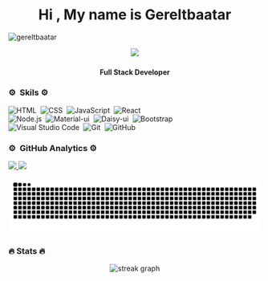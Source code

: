 

<div align="center">
<h1 align="center"> Hi <span>,</span> My name is Gereltbaatar </h1> 

<p align="left"> <img src="https://komarev.com/ghpvc/?username=gereltbaatar&label=Profile%20views&color=0e75b6&style=flat" alt="gereltbaatar" /> </p>
<div align="center"><a> <img height="auto" width="auto" src="https://backiee.com/static/wallpapers/1000x563/395499.jpg" /></a></div>

<h4 align="center">Full Stack Developer</h4>
</div>


### ⚙️ &nbsp;Skils ⚙️


![HTML](https://img.shields.io/badge/-HTML-05122A?style=flat&logo=HTML5)&nbsp;
![CSS](https://img.shields.io/badge/-CSS-05122A?style=flat&logo=CSS3&logoColor=1572B6)&nbsp;
![JavaScript](https://img.shields.io/badge/-JavaScript-05122A?style=flat&logo=javascript)&nbsp;
![React](https://img.shields.io/badge/-React-05122A?style=flat&logo=react)\
![Node.js](https://img.shields.io/badge/-Node.js-05122A?style=flat&logo=node.js)&nbsp;
![Material-ui](https://img.shields.io/badge/Material--UI-0081CB?style=flat&logo=material-ui&logoColor=white)&nbsp;
![Daisy-ui](https://img.shields.io/badge/Daisy--UI-8A2BE2?style=flat&logo=daisy-ui&logoColor=white)&nbsp;
![Bootstrap](https://img.shields.io/badge/-Bootstrap-05122A?style=flat&logo=bootstrap&logoColor=563D7C)\
![Visual Studio Code](https://img.shields.io/badge/-Visual%20Studio%20Code-05122A?style=flat&logo=visual-studio-code&logoColor=007ACC)&nbsp;
![Git](https://img.shields.io/badge/-Git-05122A?style=flat&logo=git)&nbsp;
![GitHub](https://img.shields.io/badge/-GitHub-05122A?style=flat&logo=github)&nbsp;





### ⚙️ &nbsp;GitHub Analytics ⚙️

<a class="flex "
  href="https://github.com/gereltbaatar">
  <img height="160em" src="https://github-readme-stats-eight-theta.vercel.app/api?username=gereltbaatar&show_icons=true&theme=algolia&include_all_commits=true&count_private=true"/>
  <img height="160em" src="https://github-readme-stats-eight-theta.vercel.app/api/top-langs/?username=gereltbaatar&layout=compact&langs_count=8&theme=algolia"/>
</a>
</p>

<div align="center">
  <a href="https://github.com/gereltbaatar">
  <img  src="https://raw.githubusercontent.com/Platane/snk/output/github-contribution-grid-snake.svg"
       alt="snake" /></a>
</div>

<h3 align="left">🔥 Stats 🔥</h3>
<div align="center">
  <img src="https://streak-stats.demolab.com?user=gereltbaatar&locale=en&mode=daily&theme=dark&hide_border=false&border_radius=5&order=3" height="220" alt="streak graph"  />
</div>



